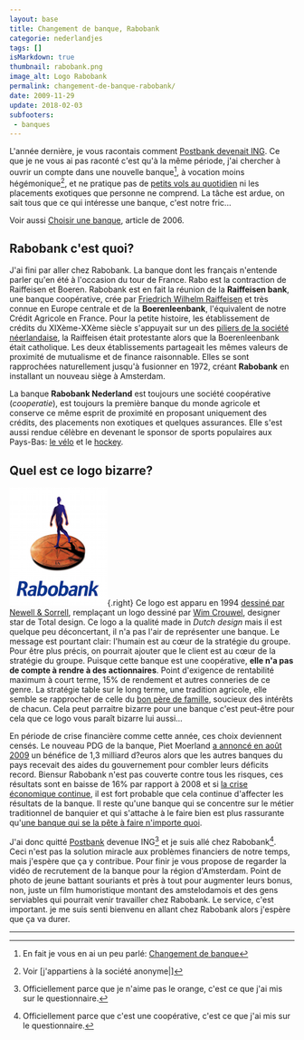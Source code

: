 ```yaml
---
layout: base
title: Changement de banque, Rabobank
categorie: nederlandjes
tags: []
isMarkdown: true
thumbnail: rabobank.png
image_alt: Logo Rabobank
permalink: changement-de-banque-rabobank/
date: 2009-11-29
update: 2018-02-03
subfooters:
 - banques
---
```




L'année dernière, je vous racontais comment [Postbank devenait ING](/postbank-devient-ing-officielement). Ce que je ne vous ai pas raconté c'est qu'à la même période, j'ai chercher à ouvrir un compte dans une nouvelle banque[^1], à vocation moins hégémonique[^2], et ne pratique pas de [petits vols au quotidien](/petits-vols-en-public-2) ni les placements exotiques que personne ne comprend. La tâche est ardue, on sait tous que ce qui intéresse une banque, c'est notre fric...

Voir aussi [Choisir une banque](/choisir-une-banque), article de 2006.

## Rabobank c'est quoi?

<!--excerpt-->

J'ai fini par aller chez Rabobank. La banque dont les français n'entende parler qu'en été à l'occasion du tour de France. Rabo est la contraction de Raiffeisen et Boeren. Rabobank est en fait la réunion de la **Raiffeisen bank**, une banque coopérative, crée par [Friedrich Wilhelm Raiffeisen](http://www.alternatives-economiques.fr/raiffeisen--friedrich-wilhelm--1818-1888-_fr_art_223_31311.html) et très connue en Europe centrale et de la **Boerenleenbank**, l'équivalent de notre Crédit Agricole en France. Pour la petite histoire, les établissement de crédits du XIXème-XXème siècle s'appuyait sur un des [piliers de la société néerlandaise](/nouveau-mot-verzuiling), la Raiffeisen était protestante alors que la Boerenleenbank était catholique. Les deux établissements partageait les mêmes valeurs de proximité de mutualisme et de finance raisonnable. Elles se sont rapprochées naturellement jusqu'à fusionner en 1972, créant **Rabobank** en installant un nouveau siège à Amsterdam.

La banque **Rabobank Nederland** est toujours une société coopérative (*cooperatie*), est toujours la première banque du monde agricole et conserve ce même esprit de proximité en proposant uniquement des crédits, des placements non exotiques et quelques assurances. Elle s'est aussi rendue célèbre en devenant le sponsor de sports populaires aux Pays-Bas: [le vélo](http://drooderfiets.tumblr.com/post/135269601/rabobank) et le [hockey](/elles-ont-encore-gagne).

## Quel est ce logo bizarre?
![Logo Rabobank](rabobank.png){.right} Ce logo est apparu en 1994 [dessiné par Newell & Sorrell](https://logos.fandom.com/wiki/Newell_%26_Sorrell), remplaçant un logo dessiné par [Wim Crouwel](http://www.vividvormgeving.nl/vormgeverpagina/crouwel.htm), designer star de Total design. Ce logo a la qualité made in *Dutch design* mais il est quelque peu déconcertant, il n'a pas l'air de représenter une banque. Le message est pourtant clair: l'humain est au cœur de la stratégie du groupe. Pour être plus précis, on pourrait ajouter que le client est au cœur de la stratégie du groupe. Puisque cette banque est une coopérative, **elle n'a pas de compte à rendre à des actionnaires**. Point d'exigence de rentabilité maximum à court terme, 15% de rendement et autres conneries de ce genre. La stratégie table sur le long terme, une tradition agricole, elle semble se rapprocher de celle du [bon père de famille](http://www.vernimmen.net/html/glossaire/definition_bon_pere_de_famille.html), soucieux des intérêts de chacun. Cela peut parraitre bizarre pour une banque c'est peut-être pour cela que ce logo vous paraît bizarre lui aussi...

En période de crise financière comme cette année, ces choix deviennent censés. Le nouveau PDG de la banque, Piet Moerland [a annoncé en août 2009](http://www.ambafrance-nl.org/france_paysbas/spip.php?article11207) un bénéfice de 1,3 milliard d?euros alors que les autres banques du pays recevait des aides du gouvernement pour combler leurs déficits record. Biensur Rabobank n'est pas couverte contre tous les risques, ces résultats sont en baisse de 16% par rapport à 2008 et si [la crise économique continue](http://contreinfo.info/article.php3?id_article=2851), il est fort probable que cela continue d'affecter les résultats de la banque. Il reste qu'une banque qui se concentre sur le métier traditionnel de banquier et qui s'attache à le faire bien est plus rassurante qu'[une banque qui se la pête à faire n'importe quoi](/les-deboires-de-la-royal-bank-of-scotland).

J'ai donc quitté [Postbank](/postbank-amsterdam) devenue ING[^3] et je suis allé chez Rabobank[^4]. Ceci n'est pas la solution miracle aux problèmes financiers de notre temps, mais j'espère que ça y contribue. Pour finir je vous propose de regarder la vidéo de recrutement de la banque pour la région d'Amsterdam. Point de photo de jeune battant souriants et près à tout pour augmenter leurs bonus, non, juste un film humoristique montant des amstelodamois et des gens serviables qui pourrait venir travailler chez Rabobank. Le service, c'est important. je me suis senti bienvenu en allant chez Rabobank alors j'espère que ça va durer.

---
[^1]: En fait je vous en ai un peu parlé: [Changement de banque](/changement-de-banque)
[^2]: Voir [j'appartiens à la société anonyme|]
[^3]: Officiellement parce que je n'aime pas le orange, c'est ce que j'ai mis sur le questionnaire.
[^4]: Officiellement parce que c'est une coopérative, c'est ce que j'ai mis sur le questionnaire.

<!-- post notes:
http://www.flickr.com/photos/faceme/2228395503/?addedcomment=1#comment72157622756528277 
http://users.ncrvnet.nl/hstol/rabobank1973.html 
https://www.rabobankamerica.com/about_us/rabobank_group.jsp 
///html
<script type="text/javascript" src="http://www.werkenbijrabobankamsterdam.nl/sites/all/themes/wbra/swfobject.js?1"></script> 
    <div id="video-player" align="center">
   
<script type="text/javascript">
var flashvars = {
  file: "http://www.werkenbijrabobankamsterdam.nl/sites/default/files/RB_Home-DEF_0.flv",
  image: "http://www.werkenbijrabobankamsterdam.nl/sites/default/files/RB_Home-DEF_0.jpg",
  autostart: "false",
  stretching: "fill"
};
var params = {
  wmode: "transparent"
};
swfobject.embedSWF("http://www.werkenbijrabobankamsterdam.nl/sites/default/files/Player.swf", "flashobject", "725", "400", "9.0.0", false, flashvars, params); 
</script> 
<p id="flashobject">Deze tekst wordt vervangen door een videospeler indien u Flash geinstalleerd heeft.</p>      
         
</div>  
///
--->
